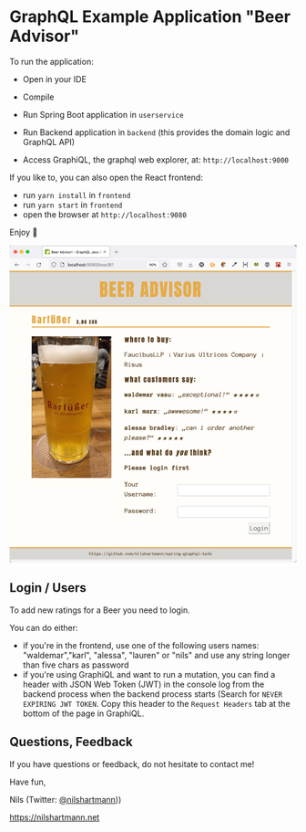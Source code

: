 # GraphQL Example Application "Beer Advisor"

To run the application:

- Open in your IDE
- Compile
- Run Spring Boot application in `userservice`
- Run Backend application in `backend` (this provides the domain logic and GraphQL API)

- Access GraphiQL, the graphql web explorer,  at: `http://localhost:9000`

If you like to, you can also open the React frontend:
- run `yarn install` in `frontend`
- run `yarn start` in `frontend`
- open the browser at `http://localhost:9080`

Enjoy 🍻

![Screenshot BeerAdvisor](./screenshot-beeradvisor.png)


## Login / Users

To add new ratings for a Beer you need to login.

You can do either:

- if you're in the frontend, use one of the following users names: "waldemar","karl", "alessa", "lauren" or "nils" and use any string longer than five chars as password
- if you're using GraphiQL and want to run a mutation, you can find a header with JSON Web Token (JWT) in the console log from the backend process 
  when the backend process starts (Search for `NEVER EXPIRING JWT TOKEN`. Copy this header to the `Request Headers` tab at the bottom of the page in GraphiQL.

## Questions, Feedback

If you have questions or feedback, do not hesitate to contact me!

Have fun,

Nils (Twitter: [@nilshartmann](https://twitter.com/nilshartmann)))

https://nilshartmann.net
